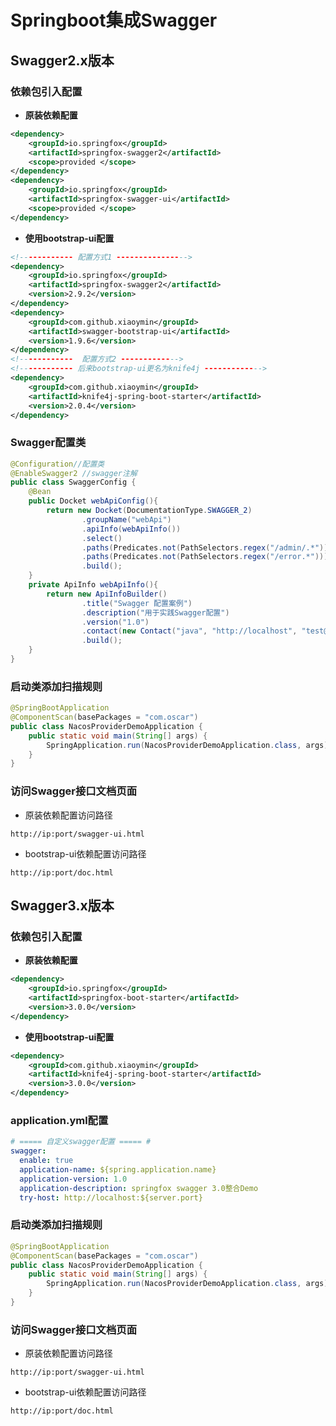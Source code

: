 # Springboot集成Swagger

## Swagger2.x版本

### 依赖包引入配置

* **原装依赖配置**

```xml
<dependency>
    <groupId>io.springfox</groupId>
    <artifactId>springfox-swagger2</artifactId>
    <scope>provided </scope>
</dependency>
<dependency>
    <groupId>io.springfox</groupId>
    <artifactId>springfox-swagger-ui</artifactId>
    <scope>provided </scope>
</dependency>
```

* **使用bootstrap-ui配置**

```xml
<!------------ 配置方式1 ---------------->
<dependency>
    <groupId>io.springfox</groupId>
    <artifactId>springfox-swagger2</artifactId>
    <version>2.9.2</version>
</dependency>
<dependency>
    <groupId>com.github.xiaoymin</groupId>
    <artifactId>swagger-bootstrap-ui</artifactId>
    <version>1.9.6</version>
</dependency>
<!------------  配置方式2 ------------->
<!------------ 后来bootstrap-ui更名为knife4j ------------->
<dependency>
    <groupId>com.github.xiaoymin</groupId>
    <artifactId>knife4j-spring-boot-starter</artifactId>
    <version>2.0.4</version>
</dependency>
```

### Swagger配置类

```java
@Configuration//配置类
@EnableSwagger2 //swagger注解
public class SwaggerConfig {
    @Bean
    public Docket webApiConfig(){
        return new Docket(DocumentationType.SWAGGER_2)
                .groupName("webApi")
                .apiInfo(webApiInfo())
                .select()
                .paths(Predicates.not(PathSelectors.regex("/admin/.*")))
                .paths(Predicates.not(PathSelectors.regex("/error.*")))
                .build();
    }
    private ApiInfo webApiInfo(){
        return new ApiInfoBuilder()
                .title("Swagger 配置案例")
                .description("用于实践Swagger配置")
                .version("1.0")
                .contact(new Contact("java", "http://localhost", "test@qq.com"))
                .build();
    }
}
```

### 启动类添加扫描规则

```java
@SpringBootApplication
@ComponentScan(basePackages = "com.oscar")
public class NacosProviderDemoApplication {
    public static void main(String[] args) {
        SpringApplication.run(NacosProviderDemoApplication.class, args);
    }
}
```

### 访问Swagger接口文档页面

* 原装依赖配置访问路径

```http
http://ip:port/swagger-ui.html
```

* bootstrap-ui依赖配置访问路径

```http
http://ip:port/doc.html
```

## Swagger3.x版本

### 依赖包引入配置

* **原装依赖配置**

```xml
<dependency>
    <groupId>io.springfox</groupId>
    <artifactId>springfox-boot-starter</artifactId>
    <version>3.0.0</version>
</dependency>
```

* **使用bootstrap-ui配置**

```xml
<dependency>
    <groupId>com.github.xiaoymin</groupId>
    <artifactId>knife4j-spring-boot-starter</artifactId>
    <version>3.0.0</version>
</dependency>
```

### application.yml配置

```yaml
# ===== 自定义swagger配置 ===== #
swagger:
  enable: true
  application-name: ${spring.application.name}
  application-version: 1.0
  application-description: springfox swagger 3.0整合Demo
  try-host: http://localhost:${server.port}
```

### 启动类添加扫描规则

```java
@SpringBootApplication
@ComponentScan(basePackages = "com.oscar")
public class NacosProviderDemoApplication {
    public static void main(String[] args) {
        SpringApplication.run(NacosProviderDemoApplication.class, args);
    }
}
```

### 访问Swagger接口文档页面

* 原装依赖配置访问路径

```http
http://ip:port/swagger-ui.html
```

* bootstrap-ui依赖配置访问路径

```http
http://ip:port/doc.html
```

## 